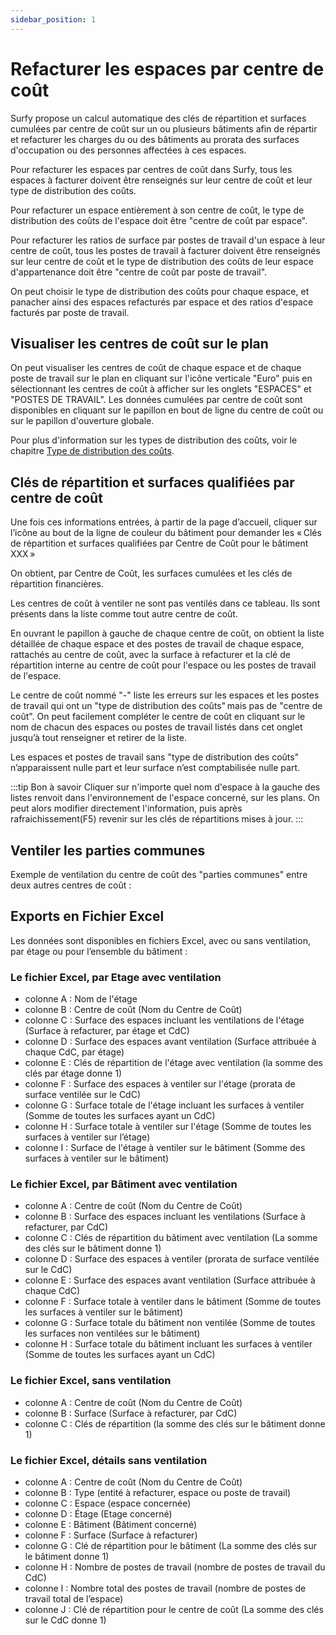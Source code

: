 ```yaml
---
sidebar_position: 1
---
```


# Refacturer les espaces par centre de coût

Surfy propose un calcul automatique des clés de répartition et surfaces cumulées par centre de coût sur un ou plusieurs bâtiments afin de répartir et refacturer les charges du ou des bâtiments au prorata des surfaces d'occupation ou des personnes affectées à ces espaces.


Pour refacturer les espaces par centres de coût dans Surfy, tous les espaces à facturer doivent être renseignés sur leur centre de coût et leur type de distribution des coûts.

Pour refacturer un espace entièrement à son centre de coût, le type de distribution des coûts de l'espace doit être "centre de coût par espace".

Pour refacturer les ratios de surface par postes de travail d'un espace à leur centre de coût, tous les postes de travail à facturer doivent être renseignés sur leur centre de coût et le type de distribution des coûts de leur espace d'appartenance doit être "centre de coût par poste de travail".


On peut choisir le type de distribution des coûts pour chaque espace, et panacher ainsi des espaces refacturés par espace et des ratios d'espace facturés par poste de travail.

## Visualiser les centres de coût sur le plan

On peut visualiser les centres de coût de chaque espace et de chaque poste de travail sur le plan en cliquant sur l'icône verticale "Euro" puis en sélectionnant les centres de coût à afficher sur les onglets "ESPACES" et "POSTES DE TRAVAIL".
Les données cumulées par centre de coût sont disponibles en cliquant sur le papillon en bout de ligne du centre de coût ou sur le papillon d'ouverture globale.


Pour plus d'information sur les types de distribution des coûts, voir le chapitre [Type de distribution des coûts](/docs/tutorials/costcenter/create.md#type-de-distribution-des-co%C3%BBts).


## Clés de répartition et surfaces qualifiées par centre de coût

Une fois ces informations entrées, à partir de la page d’accueil, cliquer sur l’icône au bout de la ligne de couleur du bâtiment pour demander les « Clés de répartition et surfaces qualifiées par Centre de Coût pour le bâtiment XXX » 

On obtient, par Centre de Coût, les surfaces cumulées et les clés de répartition financières. 

Les centres de coût à ventiler ne sont pas ventilés dans ce tableau. Ils sont présents dans la liste comme tout autre centre de coût. 

En ouvrant le papillon à gauche de chaque centre de coût, on obtient la liste détaillée de chaque espace et des postes de travail de chaque espace, rattachés au centre de coût, avec la surface à refacturer et la clé de répartition interne au centre de coût pour l'espace ou les postes de travail de l'espace. 

Le centre de coût nommé "-" liste les erreurs sur les espaces et les postes de travail qui ont un "type de distribution des coûts" mais pas de "centre de coût". On peut facilement compléter le centre de coût en cliquant sur le nom de chacun des espaces ou postes de travail listés dans cet onglet jusqu’à tout renseigner et retirer de la liste. 

Les espaces et postes de travail sans "type de distribution des coûts" n’apparaissent nulle part et leur surface n’est comptabilisée nulle part. 

:::tip Bon à savoir
Cliquer sur n'importe quel nom d'espace à la gauche des listes renvoit dans l'environnement de l'espace concerné, sur les plans. On peut alors modifier directement l'information, puis après rafraichissement(F5) revenir sur les clés de répartitions mises à jour.
:::


## Ventiler les parties communes

Exemple de ventilation du centre de coût des "parties communes" entre deux autres centres de coût :

<Youtube code="hc4hrITcg4o"/>


## Exports en Fichier Excel 

Les données sont disponibles en fichiers Excel, avec ou sans ventilation, par étage ou pour l’ensemble du bâtiment :



### Le fichier Excel, par Etage avec ventilation

-   colonne A : Nom de l'étage  
-   colonne B : Centre de coût (Nom du Centre de Coût)
-   colonne C : Surface des espaces incluant les ventilations de l'étage (Surface à refacturer, par étage et CdC)
-   colonne D : Surface des espaces avant ventilation (Surface attribuée à chaque CdC, par étage)
-   colonne E : Clés de répartition de l'étage avec ventilation (la somme des clés par étage donne 1)
-   colonne F : Surface des espaces à ventiler sur l'étage (prorata de surface ventilée sur le CdC)
-   colonne G : Surface totale de l'étage incluant les surfaces à ventiler (Somme de toutes les surfaces ayant un CdC)
-   colonne H : Surface totale à ventiler sur l'étage (Somme de toutes les surfaces à ventiler sur l’étage)
-   colonne I : Surface de l'étage à ventiler sur le bâtiment (Somme des surfaces à ventiler sur le bâtiment)


 ### Le fichier Excel, par Bâtiment avec ventilation

-   colonne A : Centre de coût (Nom du Centre de Coût) 
-   colonne B : Surface des espaces incluant les ventilations (Surface à refacturer, par CdC) 
-   colonne C : Clés de répartition du bâtiment avec ventilation (La somme des clés sur le bâtiment donne 1) 
-   colonne D : Surface des espaces à ventiler (prorata de surface ventilée sur le CdC) 
-   colonne E : Surface des espaces avant ventilation (Surface attribuée à chaque CdC) 
-   colonne F : Surface totale à ventiler dans le bâtiment (Somme de toutes les surfaces à ventiler sur le bâtiment) 
-   colonne G : Surface totale du bâtiment non ventilée (Somme de toutes les surfaces non ventilées sur le bâtiment) 
-   colonne H : Surface totale du bâtiment incluant les surfaces à ventiler (Somme de toutes les surfaces ayant un CdC) 


### Le fichier Excel, sans ventilation

-   colonne A : Centre de coût (Nom du Centre de Coût) 
-   colonne B : Surface (Surface à refacturer, par CdC) 
-   colonne C : Clés de répartition (la somme des clés sur le bâtiment donne 1) 


### Le fichier Excel, détails sans ventilation

-   colonne A : Centre de coût (Nom du Centre de Coût) 
-   colonne B : Type (entité à refacturer, espace ou poste de travail) 
-   colonne C : Espace (espace concernée) 
-   colonne D : Étage (Etage concerné) 
-   colonne E : Bâtiment (Bâtiment concerné) 
-   colonne F : Surface (Surface à refacturer) 
-   colonne G : Clé de répartition pour le bâtiment (La somme des clés sur le bâtiment donne 1) 
-   colonne H : Nombre de postes de travail (nombre de postes de travail du CdC) 
-   colonne I : Nombre total des postes de travail (nombre de postes de travail total de l’espace) 
-   colonne J : Clé de répartition pour le centre de coût (La somme des clés sur le CdC donne 1) 


